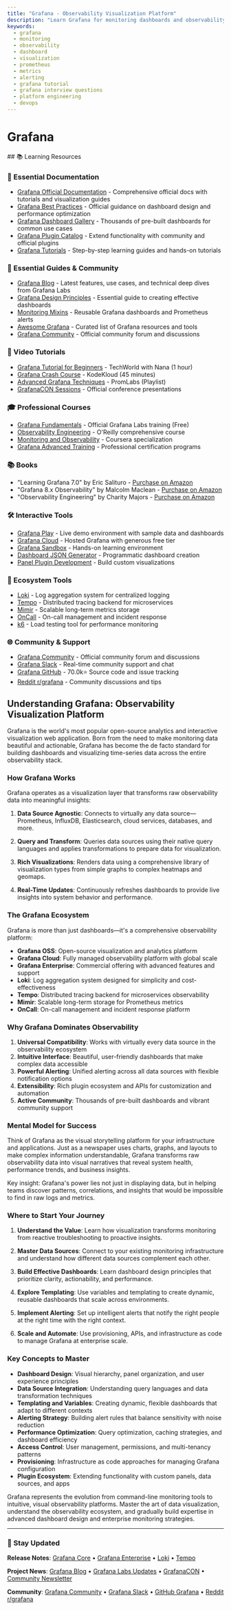 ```yaml
---
title: "Grafana - Observability Visualization Platform"
description: "Learn Grafana for monitoring dashboards and observability. Master data sources, alerting, and visualization for platform engineering interviews and production systems."
keywords:
  - grafana
  - monitoring
  - observability
  - dashboard
  - visualization
  - prometheus
  - metrics
  - alerting
  - grafana tutorial
  - grafana interview questions
  - platform engineering
  - devops
---
```


# Grafana

<GitHubButtons />
## 📚 Learning Resources

### 📖 Essential Documentation
- [Grafana Official Documentation](https://grafana.com/docs/) - Comprehensive official docs with tutorials and visualization guides
- [Grafana Best Practices](https://grafana.com/docs/grafana/latest/best-practices/) - Official guidance on dashboard design and performance optimization
- [Grafana Dashboard Gallery](https://grafana.com/grafana/dashboards/) - Thousands of pre-built dashboards for common use cases
- [Grafana Plugin Catalog](https://grafana.com/grafana/plugins/) - Extend functionality with community and official plugins
- [Grafana Tutorials](https://grafana.com/tutorials/) - Step-by-step learning guides and hands-on tutorials

### 📝 Essential Guides & Community
- [Grafana Blog](https://grafana.com/blog/) - Latest features, use cases, and technical deep dives from Grafana Labs
- [Grafana Design Principles](https://grafana.com/blog/2020/01/24/grafana-dashboard-design-principles/) - Essential guide to creating effective dashboards
- [Monitoring Mixins](https://monitoring.mixins.dev/) - Reusable Grafana dashboards and Prometheus alerts
- [Awesome Grafana](https://github.com/zuchka/awesome-grafana) - Curated list of Grafana resources and tools
- [Grafana Community](https://community.grafana.com/) - Official community forum and discussions

### 🎥 Video Tutorials
- [Grafana Tutorial for Beginners](https://www.youtube.com/watch?v=QDqly_xhF_Y) - TechWorld with Nana (1 hour)
- [Grafana Crash Course](https://www.youtube.com/watch?v=hZ0-yNqNpp8) - KodeKloud (45 minutes)
- [Advanced Grafana Techniques](https://www.youtube.com/playlist?list=PLDGkOdUX1Ujqe8z6YMDj3RPZHS0mKPdN8) - PromLabs (Playlist)
- [GrafanaCON Sessions](https://grafana.com/about/events/grafanacon/) - Official conference presentations

### 🎓 Professional Courses
- [Grafana Fundamentals](https://grafana.com/education/) - Official Grafana Labs training (Free)
- [Observability Engineering](https://learning.oreilly.com/library/view/observability-engineering/9781492076438/) - O'Reilly comprehensive course
- [Monitoring and Observability](https://www.coursera.org/learn/monitoring-and-observability) - Coursera specialization
- [Grafana Advanced Training](https://grafana.com/training/) - Professional certification programs

### 📚 Books
- "Learning Grafana 7.0" by Eric Salituro - [Purchase on Amazon](https://www.amazon.com/Learning-Grafana-7-0-visualization-observability/dp/1838826238)
- "Grafana 8.x Observability" by Malcolm Maclean - [Purchase on Amazon](https://www.amazon.com/Grafana-8-x-Observability-visualization-monitoring/dp/1803236493)
- "Observability Engineering" by Charity Majors - [Purchase on Amazon](https://www.amazon.com/Observability-Engineering-Achieving-Production-Excellence/dp/1492076449)

### 🛠️ Interactive Tools
- [Grafana Play](https://play.grafana.org/) - Live demo environment with sample data and dashboards
- [Grafana Cloud](https://grafana.com/products/cloud/) - Hosted Grafana with generous free tier
- [Grafana Sandbox](https://grafana.com/tutorials/grafana-fundamentals/) - Hands-on learning environment
- [Dashboard JSON Generator](https://grafana.github.io/grafonnet-lib/) - Programmatic dashboard creation
- [Panel Plugin Development](https://grafana.com/docs/grafana/latest/developers/plugins/) - Build custom visualizations

### 🚀 Ecosystem Tools
- [Loki](https://grafana.com/oss/loki/) - Log aggregation system for centralized logging
- [Tempo](https://grafana.com/oss/tempo/) - Distributed tracing backend for microservices
- [Mimir](https://grafana.com/oss/mimir/) - Scalable long-term metrics storage
- [OnCall](https://grafana.com/oss/oncall/) - On-call management and incident response
- [k6](https://k6.io/) - Load testing tool for performance monitoring

### 🌐 Community & Support
- [Grafana Community](https://community.grafana.com/) - Official community forum and discussions
- [Grafana Slack](https://slack.grafana.com/) - Real-time community support and chat
- [Grafana GitHub](https://github.com/grafana/grafana) - 70.0k⭐ Source code and issue tracking
- [Reddit r/grafana](https://www.reddit.com/r/grafana/) - Community discussions and tips

## Understanding Grafana: Observability Visualization Platform

Grafana is the world's most popular open-source analytics and interactive visualization web application. Born from the need to make monitoring data beautiful and actionable, Grafana has become the de facto standard for building dashboards and visualizing time-series data across the entire observability stack.

### How Grafana Works

Grafana operates as a visualization layer that transforms raw observability data into meaningful insights:

1. **Data Source Agnostic**: Connects to virtually any data source—Prometheus, InfluxDB, Elasticsearch, cloud services, databases, and more.

2. **Query and Transform**: Queries data sources using their native query languages and applies transformations to prepare data for visualization.

3. **Rich Visualizations**: Renders data using a comprehensive library of visualization types from simple graphs to complex heatmaps and geomaps.

4. **Real-Time Updates**: Continuously refreshes dashboards to provide live insights into system behavior and performance.

### The Grafana Ecosystem

Grafana is more than just dashboards—it's a comprehensive observability platform:

- **Grafana OSS**: Open-source visualization and analytics platform
- **Grafana Cloud**: Fully managed observability platform with global scale
- **Grafana Enterprise**: Commercial offering with advanced features and support
- **Loki**: Log aggregation system designed for simplicity and cost-effectiveness
- **Tempo**: Distributed tracing backend for microservices observability
- **Mimir**: Scalable long-term storage for Prometheus metrics
- **OnCall**: On-call management and incident response platform

### Why Grafana Dominates Observability

1. **Universal Compatibility**: Works with virtually every data source in the observability ecosystem
2. **Intuitive Interface**: Beautiful, user-friendly dashboards that make complex data accessible
3. **Powerful Alerting**: Unified alerting across all data sources with flexible notification options
4. **Extensibility**: Rich plugin ecosystem and APIs for customization and automation
5. **Active Community**: Thousands of pre-built dashboards and vibrant community support

### Mental Model for Success

Think of Grafana as the visual storytelling platform for your infrastructure and applications. Just as a newspaper uses charts, graphs, and layouts to make complex information understandable, Grafana transforms raw observability data into visual narratives that reveal system health, performance trends, and business insights.

Key insight: Grafana's power lies not just in displaying data, but in helping teams discover patterns, correlations, and insights that would be impossible to find in raw logs and metrics.

### Where to Start Your Journey

1. **Understand the Value**: Learn how visualization transforms monitoring from reactive troubleshooting to proactive insights.

2. **Master Data Sources**: Connect to your existing monitoring infrastructure and understand how different data sources complement each other.

3. **Build Effective Dashboards**: Learn dashboard design principles that prioritize clarity, actionability, and performance.

4. **Explore Templating**: Use variables and templating to create dynamic, reusable dashboards that scale across environments.

5. **Implement Alerting**: Set up intelligent alerts that notify the right people at the right time with the right context.

6. **Scale and Automate**: Use provisioning, APIs, and infrastructure as code to manage Grafana at enterprise scale.

### Key Concepts to Master

- **Dashboard Design**: Visual hierarchy, panel organization, and user experience principles
- **Data Source Integration**: Understanding query languages and data transformation techniques
- **Templating and Variables**: Creating dynamic, flexible dashboards that adapt to different contexts
- **Alerting Strategy**: Building alert rules that balance sensitivity with noise reduction
- **Performance Optimization**: Query optimization, caching strategies, and dashboard efficiency
- **Access Control**: User management, permissions, and multi-tenancy patterns
- **Provisioning**: Infrastructure as code approaches for managing Grafana configuration
- **Plugin Ecosystem**: Extending functionality with custom panels, data sources, and apps

Grafana represents the evolution from command-line monitoring tools to intuitive, visual observability platforms. Master the art of data visualization, understand the observability ecosystem, and gradually build expertise in advanced dashboard design and enterprise monitoring strategies.

---

### 📡 Stay Updated

**Release Notes**: [Grafana Core](https://github.com/grafana/grafana/releases) • [Grafana Enterprise](https://grafana.com/docs/grafana/latest/whatsnew/) • [Loki](https://github.com/grafana/loki/releases) • [Tempo](https://github.com/grafana/tempo/releases)

**Project News**: [Grafana Blog](https://grafana.com/blog/) • [Grafana Labs Updates](https://grafana.com/about/news/) • [GrafanaCON](https://grafana.com/about/events/grafanacon/) • [Community Newsletter](https://grafana.com/newsletter/)

**Community**: [Grafana Community](https://community.grafana.com/) • [Grafana Slack](https://slack.grafana.com/) • [GitHub Grafana](https://github.com/grafana/grafana) • [Reddit r/grafana](https://www.reddit.com/r/grafana/)
